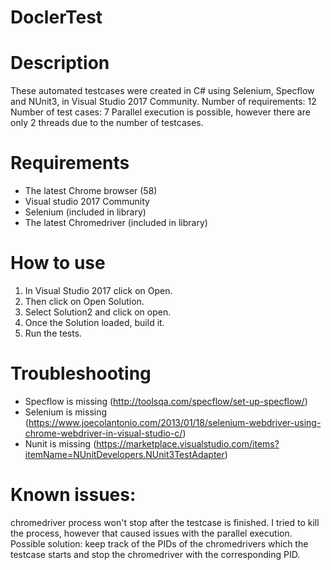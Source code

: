 # DoclerTest
# Description 
These automated testcases were created in C# using Selenium, Specflow and NUnit3, in Visual Studio 2017 Community. 
Number of requirements: 12
Number of test cases: 7
Parallel execution is possible, however there are only 2 threads due to the number of testcases.


# Requirements 
- The latest Chrome browser (58)
- Visual studio 2017 Community
- Selenium (included in library)
- The latest Chromedriver (included in library)

# How to use
1. In Visual Studio 2017 click on Open.
2. Then click on Open Solution.
3. Select Solution2 and click on open.
4. Once the Solution loaded, build it.
5. Run the tests.

# Troubleshooting
- Specflow is missing (http://toolsqa.com/specflow/set-up-specflow/)
- Selenium is missing (https://www.joecolantonio.com/2013/01/18/selenium-webdriver-using-chrome-webdriver-in-visual-studio-c/)
- Nunit is missing (https://marketplace.visualstudio.com/items?itemName=NUnitDevelopers.NUnit3TestAdapter)

# Known issues: 
chromedriver process won't stop after the testcase is finished.
I tried to kill the process, however that caused issues with the parallel execution.
Possible solution: keep track of the PIDs of the chromedrivers which the testcase starts and stop the chromedriver with the corresponding PID.
